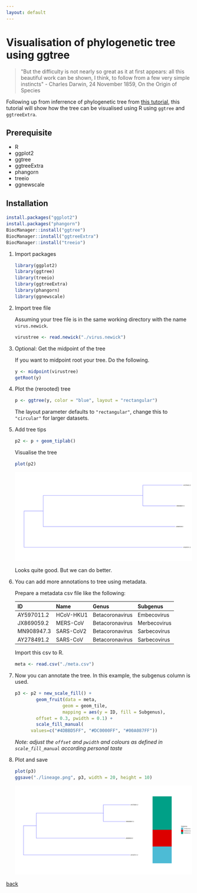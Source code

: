 ```yaml
---
layout: default
---
```


# Visualisation of phylogenetic tree using ggtree

> "But the difficulty is not nearly so great as it at first appears: all this beautiful work can be shown, I think, to follow from a few very simple instincts" - Charles Darwin, 24 November 1859, On the Origin of Species

Following up from inferrence of phylogenetic tree from [this tutorial](./tree.md), this tutorial will show how the tree can be visualised using R using `ggtree` and `ggtreeExtra`.

## Prerequisite 

* R
* ggplot2
* ggtree
* ggtreeExtra
* phangorn
* treeio
* ggnewscale

## Installation

```R
install.packages("ggplot2")
install.packages("phangorn")
BiocManager::install("ggtree")
BiocManager::install("ggtreeExtra")
BiocManager::install("treeio")
```

1. Import packages

    ```R
    library(ggplot2)
    library(ggtree)
    library(treeio)
    library(ggtreeExtra)
    library(phangorn)
    library(ggnewscale)
    ```

2. Import tree file

    Assuming your tree file is in the same working directory with the name `virus.newick`.

    ```R
    virustree <- read.newick("./virus.newick")
    ```

3. Optional: Get the midpoint of the tree

    If you want to midpoint root your tree. Do the following.

    ```R
    y <- midpoint(virustree)
    getRoot(y)
    ```

4. Plot the (rerooted) tree

    ```R
    p <- ggtree(y, color = "blue", layout = "rectangular")
    ```

    The layout parameter defaults to `"rectangular"`, change this to `"circular"` for larger datasets.

5. Add tree tips

    ```R
    p2 <- p + geom_tiplab()
    ```

    Visualise the tree

    ```R
    plot(p2)
    ```

    ![p2](../images/tree/p2_lineage.png)

    Looks quite good. But we can do better.


6. You can add more annotations to tree using metadata.

    Prepare a metadata csv file like the following:

    | ID | Name | Genus | Subgenus |
    | --- | --- | --- | --- |
    | AY597011.2 | HCoV-HKU1 | Betacoronavirus | Embecovirus|
    | JX869059.2 | MERS-CoV | Betacoronavirus | Merbecovirus |
    | MN908947.3 | SARS-CoV2 | Betacoronavirus | Sarbecovirus |
    | AY278491.2 | SARS-CoV | Betacoronavirus | Sarbecovirus |


    Import this csv to R.

    ```R
    meta <- read.csv("./meta.csv")
    ```

7. Now you can annotate the tree. In this example, the subgenus column is used.

    ```R
    p3 <- p2 + new_scale_fill() + 
            geom_fruit(data = meta, 
                      geom = geom_tile, 
                      mapping = aes(y = ID, fill = Subgenus),
            offset = 0.3, pwidth = 0.1) +
            scale_fill_manual(
          values=c("#4DBBD5FF", "#DC0000FF", "#00A087FF"))
    ```

    *Note: adjust the `offset` and `pwidth` and colours as defined in `scale_fill_manual` according personal taste*

8. Plot and save

    ```R
    plot(p3)
    ggsave("./lineage.png", p3, width = 20, height = 10)
    ```

    ![p3](../images/tree/lineage.png)

[back](../)
